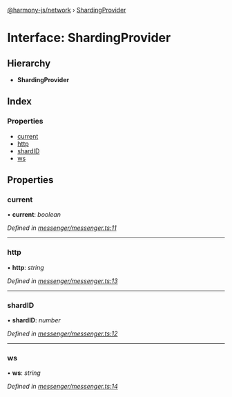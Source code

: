 [@harmony-js/network](../globals.md) › [ShardingProvider](shardingprovider.md)

# Interface: ShardingProvider

## Hierarchy

* **ShardingProvider**

## Index

### Properties

* [current](shardingprovider.md#current)
* [http](shardingprovider.md#http)
* [shardID](shardingprovider.md#shardid)
* [ws](shardingprovider.md#ws)

## Properties

###  current

• **current**: *boolean*

*Defined in [messenger/messenger.ts:11](https://github.com/FireStack-Lab/Harmony-sdk-core/blob/436f358/packages/harmony-network/src/messenger/messenger.ts#L11)*

___

###  http

• **http**: *string*

*Defined in [messenger/messenger.ts:13](https://github.com/FireStack-Lab/Harmony-sdk-core/blob/436f358/packages/harmony-network/src/messenger/messenger.ts#L13)*

___

###  shardID

• **shardID**: *number*

*Defined in [messenger/messenger.ts:12](https://github.com/FireStack-Lab/Harmony-sdk-core/blob/436f358/packages/harmony-network/src/messenger/messenger.ts#L12)*

___

###  ws

• **ws**: *string*

*Defined in [messenger/messenger.ts:14](https://github.com/FireStack-Lab/Harmony-sdk-core/blob/436f358/packages/harmony-network/src/messenger/messenger.ts#L14)*
